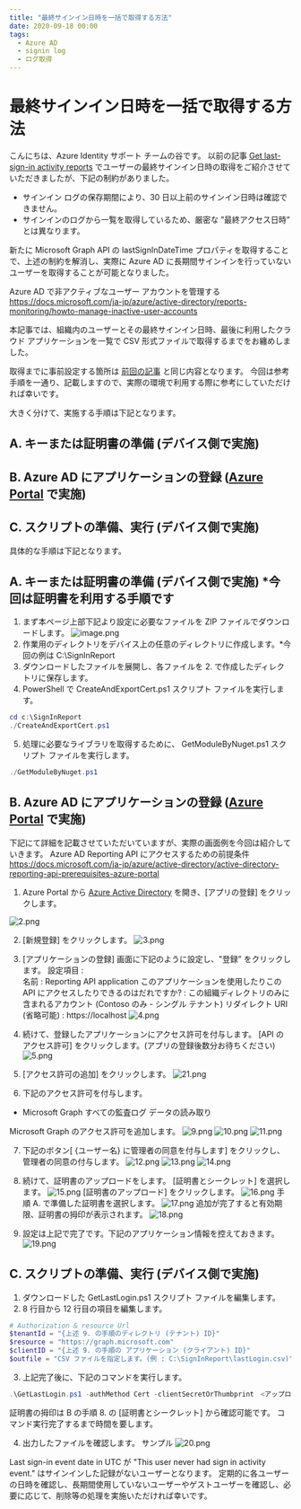 ```yaml
---
title: "最終サインイン日時を一括で取得する方法"
date: 2020-09-18 00:00
tags:
  - Azure AD
  - signin log
  - ログ取得
---
```


# 最終サインイン日時を一括で取得する方法

こんにちは、Azure Identity サポート チームの谷です。
以前の記事 [Get last-sign-in activity reports](https://github.com/jpazureid/get-last-signin-reports) でユーザーの最終サインイン日時の取得をご紹介させていただきましたが、下記の制約がありました。
 - サインイン ログの保存期間により、30 日以上前のサインイン日時は確認できません。
 - サインインのログから一覧を取得しているため、厳密な ”最終アクセス日時” とは異なります。

新たに Microsoft Graph API の lastSignInDateTime プロパティを取得することで、上述の制約を解消し、実際に Azure AD に長期間サインインを行っていないユーザーを取得することが可能となりました。

 Azure AD で非アクティブなユーザー アカウントを管理する
 https://docs.microsoft.com/ja-jp/azure/active-directory/reports-monitoring/howto-manage-inactive-user-accounts

本記事では、組織内のユーザーとその最終サインイン日時、最後に利用したクラウド アプリケーションを一覧で CSV 形式ファイルで取得するまでをお纏めしました。

取得までに事前設定する箇所は [前回の記事](https://github.com/jpazureid/get-last-signin-reports) と同じ内容となります。
今回は参考手順を一通り、記載しますので、実際の環境で利用する際に参考にしていただければ幸いです。

大きく分けて、実施する手順は下記となります。

## A. キーまたは証明書の準備 (デバイス側で実施)

## B. Azure AD にアプリケーションの登録 ([Azure Portal](https://portal.azure.com/) で実施)

## C. スクリプトの準備、実行 (デバイス側で実施)
  
  
具体的な手順は下記となります。
  
## A. キーまたは証明書の準備 (デバイス側で実施) *今回は証明書を利用する手順です
  
1. まず本ページ上部下記より設定に必要なファイルを ZIP ファイルでダウンロードします。
![image.png](./azure-ad-get-lastSignInDateTime/1.png)
2. 作業用のディレクトリをデバイス上の任意のディレクトリに作成します。*今回の例は C:\SignInReport 
3. ダウンロードしたファイルを展開し、各ファイルを 2. で作成したディレクトリに保存します。
4. PowerShell で CreateAndExportCert.ps1 スクリプト ファイルを実行します。
```PowerShell
cd c:\SignInReport 
./CreateAndExportCert.ps1
```
5.  処理に必要なライブラリを取得するために、 GetModuleByNuget.ps1 スクリプト ファイルを実行します。
```PowerShell
./GetModuleByNuget.ps1
```

## B. Azure AD にアプリケーションの登録 ([Azure Portal](https://portal.azure.com/) で実施)

下記にて詳細を記載させていただいていますが、実際の画面例を今回は紹介していきます。
Azure AD Reporting API にアクセスするための前提条件  
https://docs.microsoft.com/ja-jp/azure/active-directory/active-directory-reporting-api-prerequisites-azure-portal  

1. Azure Portal から [Azure Active Directory](https://portal.azure.com/#blade/Microsoft_AAD_IAM/ActiveDirectoryMenuBlade/Overview) を開き、[アプリの登録] をクリックします。

![2.png](./azure-ad-get-lastSignInDateTime/2.png)

2. [新規登録] をクリックします。
![3.png](./azure-ad-get-lastSignInDateTime/3.png)

3. [アプリケーションの登録] 画面に下記のように設定し、"登録" をクリックします。
設定項目 :  
 名前 : Reporting API application
 このアプリケーションを使用したりこの API にアクセスしたりできるのはだれですか? : この組織ディレクトリのみに含まれるアカウント (Contoso のみ - シングル テナント)
 リダイレクト URI (省略可能) : https://localhost
![4.png](./azure-ad-get-lastSignInDateTime/4.png)
4. 続けて、登録したアプリケーションにアクセス許可を付与します。
   [API のアクセス許可] をクリックします。(アプリの登録後数分お待ちください)
![5.png](./azure-ad-get-lastSignInDateTime/5.png)

5. [アクセス許可の追加] をクリックします。
![21.png](./azure-ad-get-lastSignInDateTime/21.png)

6. 下記のアクセス許可を付与します。
 - Microsoft Graph すべての監査ログ データの読み取り

Microsoft Graph のアクセス許可を追加します。
![9.png](./azure-ad-get-lastSignInDateTime/9.png)
![10.png](./azure-ad-get-lastSignInDateTime/10.png)
![11.png](./azure-ad-get-lastSignInDateTime/11.png)

7. 下記のボタン[ {ユーザー名} に管理者の同意を付与します] をクリックし、管理者の同意の付与します。
![12.png](./azure-ad-get-lastSignInDateTime/12.png)
![13.png](./azure-ad-get-lastSignInDateTime/13.png)
![14.png](./azure-ad-get-lastSignInDateTime/14.png)

8. 続けて、証明書のアップロードをします。
 [証明書とシークレット] を選択します。
![15.png](./azure-ad-get-lastSignInDateTime/15.png)
[証明書のアップロード] をクリックします。
![16.png](./azure-ad-get-lastSignInDateTime/16.png)
手順 A. で準備した証明書を選択します。
![17.png](./azure-ad-get-lastSignInDateTime/17.png)
追加が完了すると有効期限、証明書の拇印が表示されます。
![18.png](./azure-ad-get-lastSignInDateTime/18.png)
  
9. 設定は上記で完了です。下記のアプリケーション情報を控えておきます。
![19.png](./azure-ad-get-lastSignInDateTime/19.png)

## C. スクリプトの準備、実行 (デバイス側で実施)

1. ダウンロードした GetLastLogin.ps1 スクリプト ファイルを編集します。
2. 8 行目から 12 行目の項目を編集します。
```PowerShell
# Authorization & resource Url
$tenantId = "{上述 9. の手順のディレクトリ (テナント) ID}" 
$resource = "https://graph.microsoft.com" 
$clientID = "{上述 9. の手順の アプリケーション (クライアント) ID}"
$outfile = "CSV ファイルを指定します。(例 : C:\SignInReport\lastLogin.csv)"
```

3. 上記完了後に、下記のコマンドを実行します。
```PowerShell
.\GetLastLogin.ps1 -authMethod Cert -clientSecretOrThumbprint　<アップロードした証明書の拇印の値>
```
証明書の拇印は B の手順 8. の  [証明書とシークレット] から確認可能です。
コマンド実行完了するまで時間を要します。

4. 出力したファイルを確認します。
サンプル
![20.png](./azure-ad-get-lastSignInDateTime/20.png)

Last sign-in event date in UTC が "This user never had sign in activity event." はサインインした記録がないユーザーとなります。
定期的に各ユーザーの日時を確認し、長期間使用していないユーザーやゲストユーザーを確認し、必要に応じて、削除等の処理を実施いただければ幸いです。

